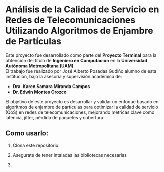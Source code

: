 # Análisis de la Calidad de Servicio en Redes de Telecomunicaciones Utilizando Algoritmos de Enjambre de Partículas
Este proyecto fue desarrollado como parte del **Proyecto Terminal** para la obtención del título de **Ingeniero en Computación** en la **Universidad Autónoma Metropolitana (UAM)**.  
El trabajo fue realizado por José Alberto Posadas Gudiño alumno de esta institución, bajo la asesoría y supervisión académica de:
- **Dra. Karen Samara Miranda Campos**  
- **Dr. Edwin Montes Orozco**

El objetivo de este proyecto es desarrollar y validar un enfoque basado en algoritmos de enjambre de partículas para optimizar la calidad de servicio (QoS) en redes de telecomunicaciones, mejorando métricas clave como latencia, jitter, pérdida de paquetes y cobertura

## Como usarlo:

1. Clona este repositorio:
   
2. Asegurate de tener intaladas las bibliotecas necesarias
3.  
